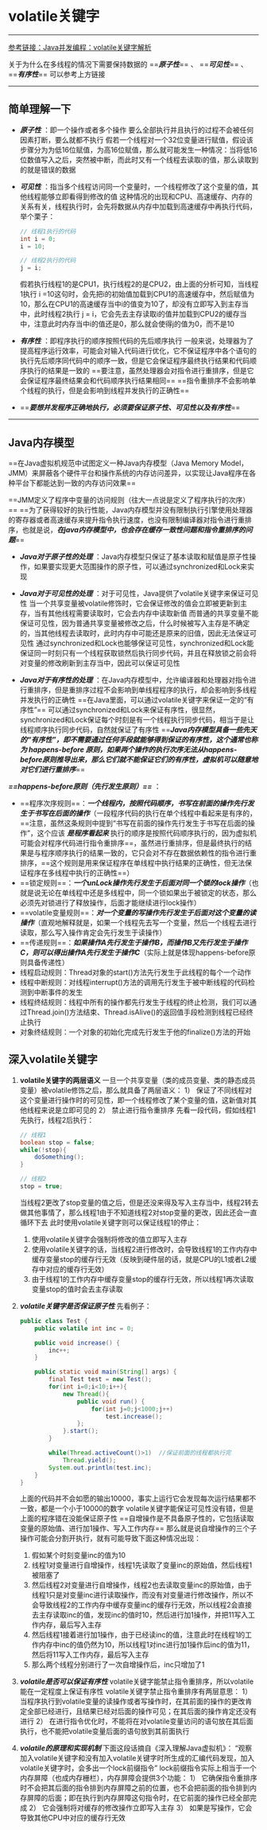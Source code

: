 # volatile关键字

---

[参考链接：Java并发编程：volatile关键字解析](https://www.cnblogs.com/dolphin0520/p/3920373.html)

关于为什么在多线程的情况下需要保持数据的 ==***原子性***== 、 ==***可见性***== 、 ==***有序性***== 可以参考上方链接

---

## 简单理解一下

+ ***原子性*** ：即一个操作或者多个操作 要么全部执行并且执行的过程不会被任何因素打断，要么就都不执行
假若一个线程对一个32位变量进行赋值，假设该步骤分为为低16位赋值，为高16位赋值，那么就可能发生一种情况：当将低16位数值写入之后，突然被中断，而此时又有一个线程去读取i的值，那么读取到的就是错误的数据

+ ***可见性*** ：指当多个线程访问同一个变量时，一个线程修改了这个变量的值，其他线程能够立即看得到修改的值
这种情况的出现和CPU、高速缓存、内存的关系有关，线程执行时，会先将数据从内存中加载到高速缓存中再执行代码，举个栗子：

    ```java
    // 线程1执行的代码
    int i = 0;
    i = 10;

    // 线程2执行的代码
    j = i;
    ```

    假若执行线程1的是CPU1，执行线程2的是CPU2，由上面的分析可知，当线程1执行 i =10这句时，会先把i的初始值加载到CPU1的高速缓存中，然后赋值为10，那么在CPU1的高速缓存当中i的值变为10了，却没有立即写入到主存当中，此时线程2执行 j = i，它会先去主存读取i的值并加载到CPU2的缓存当中，注意此时内存当中i的值还是0，那么就会使得j的值为0，而不是10

+ ***有序性*** ：即程序执行的顺序按照代码的先后顺序执行
一般来说，处理器为了提高程序运行效率，可能会对输入代码进行优化，它不保证程序中各个语句的执行先后顺序同代码中的顺序一致，但是它会保证程序最终执行结果和代码顺序执行的结果是一致的
==要注意，虽然处理器会对指令进行重排序，但是它会保证程序最终结果会和代码顺序执行结果相同==
==指令重排序不会影响单个线程的执行，但是会影响到线程并发执行的正确性==

+ ==***要想并发程序正确地执行，必须要保证原子性、可见性以及有序性***==

---

## Java内存模型

==在Java虚拟机规范中试图定义一种Java内存模型（Java Memory Model，JMM）来屏蔽各个硬件平台和操作系统的内存访问差异，以实现让Java程序在各种平台下都能达到一致的内存访问效果==

==JMM定义了程序中变量的访问规则（往大一点说是定义了程序执行的次序）==
==为了获得较好的执行性能，Java内存模型并没有限制执行引擎使用处理器的寄存器或者高速缓存来提升指令执行速度，也没有限制编译器对指令进行重排序，也就是说，***在java内存模型中，也会存在缓存一致性问题和指令重排序的问题***==

+ ***Java对于原子性的处理*** ：Java内存模型只保证了基本读取和赋值是原子性操作，如果要实现更大范围操作的原子性，可以通过synchronized和Lock来实现

+ ***Java对于可见性的处理*** ：对于可见性，Java提供了volatile关键字来保证可见性
当一个共享变量被volatile修饰时，它会保证修改的值会立即被更新到主存，当有其他线程需要读取时，它会去内存中读取新值
而普通的共享变量不能保证可见性，因为普通共享变量被修改之后，什么时候被写入主存是不确定的，当其他线程去读取时，此时内存中可能还是原来的旧值，因此无法保证可见性
通过synchronized和Lock也能够保证可见性，synchronized和Lock能保证同一时刻只有一个线程获取锁然后执行同步代码，并且在释放锁之前会将对变量的修改刷新到主存当中，因此可以保证可见性

+ ***Java对于有序性的处理*** ：在Java内存模型中，允许编译器和处理器对指令进行重排序，但是重排序过程不会影响到单线程程序的执行，却会影响到多线程并发执行的正确性
==在Java里面，可以通过volatile关键字来保证一定的“有序性”==
可以通过synchronized和Lock来保证有序性，很显然，synchronized和Lock保证每个时刻是有一个线程执行同步代码，相当于是让线程顺序执行同步代码，自然就保证了有序性
==***Java内存模型具备一些先天的“有序性”，即不需要通过任何手段就能够得到保证的有序性，这个通常也称为 happens-before 原则，如果两个操作的执行次序无法从happens-before原则推导出来，那么它们就不能保证它们的有序性，虚拟机可以随意地对它们进行重排序***==

***==happens-before原则（先行发生原则）==*** ：

+ ==程序次序规则==：***一个线程内，按照代码顺序，书写在前面的操作先行发生于书写在后面的操作***（一段程序代码的执行在单个线程中看起来是有序的，==注意，虽然这条规则中提到“书写在前面的操作先行发生于书写在后面的操作”，这个应该 ***是程序看起来*** 执行的顺序是按照代码顺序执行的，因为虚拟机可能会对程序代码进行指令重排序==，虽然进行重排序，但是最终执行的结果是与程序顺序执行的结果一致的，它只会对不存在数据依赖性的指令进行重排序，==这个规则是用来保证程序在单线程中执行结果的正确性，但无法保证程序在多线程中执行的正确性==）
+ ==锁定规则==：***一个unLock操作先行发生于后面对同一个锁的lock操作***（也就是说无论在单线程中还是多线程中，同一个锁如果出于被锁定的状态，那么必须先对锁进行了释放操作，后面才能继续进行lock操作）
+ ==volatile变量规则==：***对一个变量的写操作先行发生于后面对这个变量的读操作***（直观地解释就是，如果一个线程先去写一个变量，然后一个线程去进行读取，那么写入操作肯定会先行发生于读操作）
+ ==传递规则==：***如果操作A先行发生于操作B，而操作B又先行发生于操作C，则可以得出操作A先行发生于操作C***（实际上就是体现happens-before原则具备传递性）
+ 线程启动规则：Thread对象的start()方法先行发生于此线程的每个一个动作
+ 线程中断规则：对线程interrupt()方法的调用先行发生于被中断线程的代码检测到中断事件的发生
+ 线程终结规则：线程中所有的操作都先行发生于线程的终止检测，我们可以通过Thread.join()方法结束、Thread.isAlive()的返回值手段检测到线程已经终止执行
+ 对象终结规则：一个对象的初始化完成先行发生于他的finalize()方法的开始

## 深入volatile关键字

1. **volatile关键字的两层语义**
一旦一个共享变量（类的成员变量、类的静态成员变量）被volatile修饰之后，那么就具备了两层语义：
    1） 保证了不同线程对这个变量进行操作时的可见性，即一个线程修改了某个变量的值，这新值对其他线程来说是立即可见的
    2） 禁止进行指令重排序
先看一段代码，假如线程1先执行，线程2后执行：

    ```java
    // 线程1
    boolean stop = false;
    while(!stop){
        doSomething();
    }

    // 线程2
    stop = true;
    ```

    当线程2更改了stop变量的值之后，但是还没来得及写入主存当中，线程2转去做其他事情了，那么线程1由于不知道线程2对stop变量的更改，因此还会一直循环下去
    此时使用volatile关键字则可以保证线程1的停止：
    1. 使用volatile关键字会强制将修改的值立即写入主存
    2. 使用volatile关键字的话，当线程2进行修改时，会导致线程1的工作内存中缓存变量stop的缓存行无效（反映到硬件层的话，就是CPU的L1或者L2缓存中对应的缓存行无效）
    3. 由于线程1的工作内存中缓存变量stop的缓存行无效，所以线程1再次读取变量stop的值时会去主存读取

2. ***volatile关键字是否保证原子性***
先看例子：

    ```java
    public class Test {
        public volatile int inc = 0;

        public void increase() {
            inc++;
        }

        public static void main(String[] args) {
            final Test test = new Test();
            for(int i=0;i<10;i++){
                new Thread(){
                    public void run() {
                        for(int j=0;j<1000;j++)
                            test.increase();
                    };
                }.start();
            }

            while(Thread.activeCount()>1)  //保证前面的线程都执行完
                Thread.yield();
            System.out.println(test.inc);
        }
    }
    ```

    上面的代码并不会如愿的输出10000，事实上运行它会发现每次运行结果都不一致，都是一个小于10000的数字
    volatile关键字能保证可见性没有错，但是上面的程序错在没能保证原子性
    ==自增操作是不具备原子性的，它包括读取变量的原始值、进行加1操作、写入工作内存==
    那么就是说自增操作的三个子操作可能会分割开执行，就有可能导致下面这种情况出现：
    1. 假如某个时刻变量inc的值为10
    2. 线程1对变量进行自增操作，线程1先读取了变量inc的原始值，然后线程1被阻塞了
    3. 然后线程2对变量进行自增操作，线程2也去读取变量inc的原始值，由于线程1只是对变量inc进行读取操作，而没有对变量进行修改操作，所以不会导致线程2的工作内存中缓存变量inc的缓存行无效，所以线程2会直接去主存读取inc的值，发现inc的值时10，然后进行加1操作，并把11写入工作内存，最后写入主存
    4. 然后线程1接着进行加1操作，由于已经读inc的值，注意此时在线程1的工作内存中inc的值仍然为10，所以线程1对inc进行加1操作后inc的值为11，然后将11写入工作内存，最后写入主存
    5. 那么两个线程分别进行了一次自增操作后，inc只增加了1

3. ***volatile是否可以保证有序性***
volatile关键字能禁止指令重排序，所以volatile能在一定程度上保证有序性
volatile关键字禁止指令重排序有两层意思：
   1） 当程序执行到volatile变量的读操作或者写操作时，在其前面的操作的更改肯定全部已经进行，且结果已经对后面的操作可见；在其后面的操作肯定还没有进行
   2） 在进行指令优化时，不能将在对volatile变量访问的语句放在其后面执行，也不能把volatile变量后面的语句放到其前面执行

4. ***volatile的原理和实现机制***
下面这段话摘自《深入理解Java虚拟机》：
“观察加入volatile关键字和没有加入volatile关键字时所生成的汇编代码发现，加入volatile关键字时，会多出一个lock前缀指令”
lock前缀指令实际上相当于一个内存屏障（也成内存栅栏），内存屏障会提供3个功能：
   1） 它确保指令重排序时不会把其后面的指令排到内存屏障之前的位置，也不会把前面的指令排到内存屏障的后面；即在执行到内存屏障这句指令时，在它前面的操作已经全部完成
   2） 它会强制将对缓存的修改操作立即写入主存
   3） 如果是写操作，它会导致其他CPU中对应的缓存行无效

